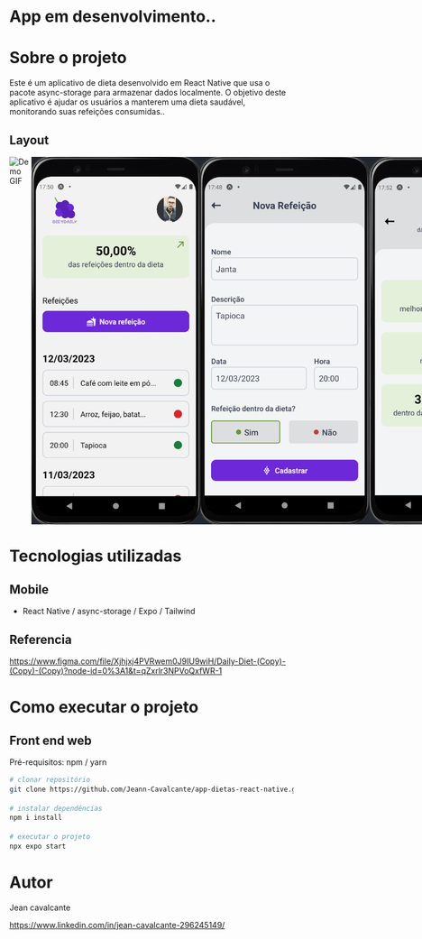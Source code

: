 # App em desenvolvimento..

# Sobre o projeto

Este é um aplicativo de dieta desenvolvido em React Native que usa o pacote async-storage para armazenar dados localmente. O objetivo deste aplicativo é ajudar os usuários a manterem uma dieta saudável, monitorando suas refeições consumidas..

## Layout

<div style="display: flex;">
  <img src="https://github.com/Jeann-Cavalcante/app-dietas-react-native/blob/master/src/assets/diet.gif" alt="Demo GIF" width="300">
  <img src="https://github.com/Jeann-Cavalcante/app-dietas-react-native/blob/master/src/assets/home.png" alt="Demo GIF" width="300">
  <img src="https://github.com/Jeann-Cavalcante/app-dietas-react-native/blob/master/src/assets/form.png" alt="Demo GIF" width="300">
  <img src="https://github.com/Jeann-Cavalcante/app-dietas-react-native/blob/master/src/assets/info.png" alt="Demo GIF" width="300">
  <img src="https://github.com/Jeann-Cavalcante/app-dietas-react-native/blob/master/src/assets/info_diet.png" alt="Demo GIF" width="300">
  <img src="https://github.com/Jeann-Cavalcante/app-dietas-react-native/blob/master/src/assets/msg.png" alt="Demo GIF" width="300">
 </div>

# Tecnologias utilizadas

## Mobile
- React Native / async-storage / Expo / Tailwind

## Referencia
https://www.figma.com/file/Xjhjxj4PVRwem0J9IU9wiH/Daily-Diet-(Copy)-(Copy)-(Copy)?node-id=0%3A1&t=qZxrlr3NPVoQxfWR-1

# Como executar o projeto

## Front end web
Pré-requisitos: npm / yarn

```bash
# clonar repositório
git clone https://github.com/Jeann-Cavalcante/app-dietas-react-native.git

# instalar dependências
npm i install

# executar o projeto
npx expo start
```

# Autor

Jean cavalcante

https://www.linkedin.com/in/jean-cavalcante-296245149/

